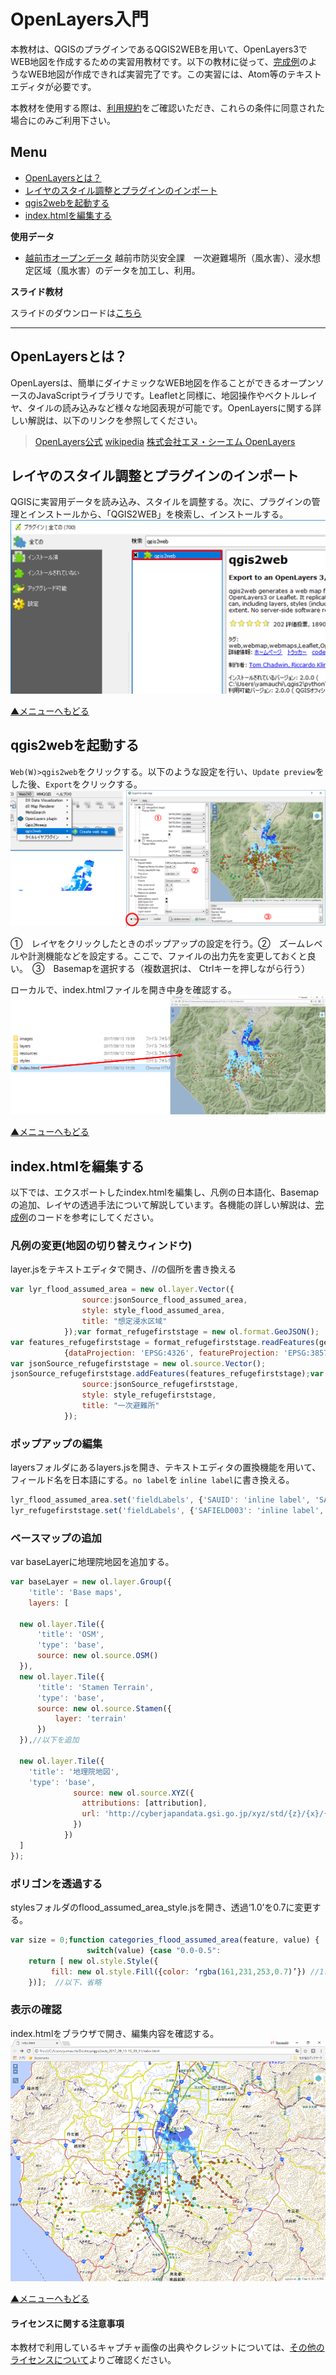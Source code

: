 # OpenLayers入門
本教材は、QGISのプラグインであるQGIS2WEBを用いて、OpenLayers3でWEB地図を作成するための実習用教材です。以下の教材に従って、[完成例](https://yamauchi-inochu.github.io/ol3-test/index.html)のようなWEB地図が作成できれば実習完了です。この実習には、Atom等のテキストエディタが必要です。

本教材を使用する際は、[利用規約]をご確認いただき、これらの条件に同意された場合にのみご利用下さい。


[利用規約]:../../../../master/利用規約.md
**Menu**
------
* [OpenLayersとは？](#OpenLayersとは)
* [レイヤのスタイル調整とプラグインのインポート](#レイヤのスタイル調整とプラグインのインポート)
* [qgis2webを起動する](#qgis2leafを起動する)
* [index.htmlを編集する](#index.htmlを編集する)

**使用データ**

* [越前市オープンデータ] 越前市防災安全課　一次避難場所（風水害）、浸水想定区域（風水害）のデータを加工し、利用。

[越前市オープンデータ]:http://www.city.echizen.lg.jp/office/010/021/open-data-echizen.html

**スライド教材**

スライドのダウンロードは[こちら](../../../../../raw/master/GISオープン教材/インターネットの活用に関する教材/Leaflet/eaflet.pptx)

---

## OpenLayersとは？
OpenLayersは、簡単にダイナミックなWEB地図を作ることができるオープンソースのJavaScriptライブラリです。Leafletと同様に、地図操作やベクトルレイヤ、タイルの読み込みなど様々な地図表現が可能です。OpenLayersに関する詳しい解説は、以下のリンクを参照してください。

> [OpenLayers公式](http://openlayers.org/)
> [wikipedia](https://ja.wikipedia.org/wiki/OpenLayers)
> [株式会社エヌ・シーエム OpenLayers](http://www.ncm-git.co.jp/pr/brain/experience/openlayers.html)

## レイヤのスタイル調整とプラグインのインポート
QGISに実習用データを読み込み、スタイルを調整する。次に、プラグインの管理とインストールから、「QGIS2WEB」を検索し、インストールする。
![QGISで調整](pic/leafpic_2.png)

[▲メニューへもどる]

## qgis2webを起動する
`Web(W)>qgis2web`をクリックする。以下のような設定を行い、`Update preview`をした後、`Export`をクリックする。
![QGIS2Leaf](pic/leafpic_3.png)

①　レイヤをクリックしたときのポップアップの設定を行う。②　ズームレベルや計測機能などを設定する。ここで、ファイルの出力先を変更しておくと良い。　③　Basemapを選択する（複数選択は、 Ctrlキーを押しながら行う）

ローカルで、index.htmlファイルを開き中身を確認する。
![QGIS2Leaf](pic/leafpic_4.png)

[▲メニューへもどる]

## index.htmlを編集する
以下では、エクスポートしたindex.htmlを編集し、凡例の日本語化、Basemapの追加、レイヤの透過手法について解説しています。各機能の詳しい解説は、[完成例](https://yamauchi-inochu.github.io/ol3-test/index.html)のコードを参考にしてください。

### 凡例の変更(地図の切り替えウィンドウ)
layer.jsをテキストエディタで開き、//の個所を書き換える

```JavaScript
var lyr_flood_assumed_area = new ol.layer.Vector({
                source:jsonSource_flood_assumed_area,
                style: style_flood_assumed_area,
                title: "想定浸水区域"
            });var format_refugefirststage = new ol.format.GeoJSON();
var features_refugefirststage = format_refugefirststage.readFeatures(geojson_refugefirststage,
            {dataProjection: 'EPSG:4326', featureProjection: 'EPSG:3857'});
var jsonSource_refugefirststage = new ol.source.Vector();
jsonSource_refugefirststage.addFeatures(features_refugefirststage);var lyr_refugefirststage = new ol.layer.Vector({
                source:jsonSource_refugefirststage,
                style: style_refugefirststage,
                title: "一次避難所"
            });
```

### ポップアップの編集
layersフォルダにあるlayers.jsを開き、テキストエディタの置換機能を用いて、フィールド名を日本語にする。`no label`を `inline label`に書き換える。

```JavaScript
lyr_flood_assumed_area.set('fieldLabels', {'SAUID': 'inline label', 'SAUPDATE': 'inline label', 'SAFIELD000': 'inline label', 'SAFIELD001': 'inline label', });
lyr_refugefirststage.set('fieldLabels', {'SAFIELD003': 'inline label', 'SAFIELD004': 'inline label', 'SAFIELD005': 'inline label', 'SAFIELD006': 'inline label', 'test': 'inline label', });
```



### ベースマップの追加
var baseLayerに地理院地図を追加する。

```JavaScript
var baseLayer = new ol.layer.Group({
    'title': 'Base maps',
    layers: [

  new ol.layer.Tile({
      'title': 'OSM',
      'type': 'base',
      source: new ol.source.OSM()
  }),
  new ol.layer.Tile({
      'title': 'Stamen Terrain',
      'type': 'base',
      source: new ol.source.Stamen({
          layer: 'terrain'
      })
  }),//以下を追加

  new ol.layer.Tile({
    'title': '地理院地図',
    'type': 'base',
              source: new ol.source.XYZ({
                attributions: [attribution],
                url: 'http://cyberjapandata.gsi.go.jp/xyz/std/{z}/{x}/{y}.png'
              })
            })
  ]
});
```

### ポリゴンを透過する
stylesフォルダのflood_assumed_area_style.jsを開き、透過‘1.0’を0.7に変更する。

```JavaScript
var size = 0;function categories_flood_assumed_area(feature, value) {
                 switch(value) {case "0.0-0.5":
	return [ new ol.style.Style({
         fill: new ol.style.Fill({color: ‘rgba(161,231,253,0.7)’}) //1.0から0.7にする
    })];  //以下、省略


```

### 表示の確認
index.htmlをブラウザで開き、編集内容を確認する。
![QGIS2Leaf](pic/leafpic_10.png)

[▲メニューへもどる]

#### ライセンスに関する注意事項
本教材で利用しているキャプチャ画像の出典やクレジットについては、[その他のライセンスについて]よりご確認ください。

[その他のライセンスについて]:../../その他のライセンスについて.md
[▲メニューへもどる]:QGISとLeafletの連携.md#menu
